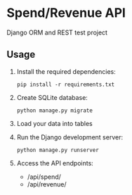 # Spend/Revenue API

Django ORM and REST test project

## Usage

1. Install the required dependencies:

   ```pip install -r requirements.txt```


2. Create SQLite database:

   ```python manage.py migrate```


3. Load your data into tables


4. Run the Django development server:

   ```python manage.py runserver```


5. Access the API endpoints:
   - /api/spend/
   - /api/revenue/
